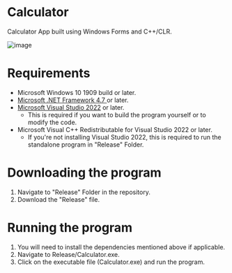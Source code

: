 # Calculator
Calculator App built using Windows Forms and C++/CLR.

![image](https://github.com/nitinkumarj/Calculator/assets/155057392/0394a013-076d-44b5-bdb0-1704c70ac098)


# Requirements
- Microsoft Windows 10 1909 build or later.
- [Microsoft .NET Framework 4.7 ](https://dotnet.microsoft.com/en-us/download/dotnet-framework/net48) or later.
- [Microsoft Visual Studio 2022](https://visualstudio.microsoft.com/) or later.
  - This is required if you want to build the program yourself or to modify the code. 
- Microsoft Visual C++ Redistributable for Visual Studio 2022 or later.
  - If you're not installing Visual Studio 2022, this is required to run the standalone program in "Release" Folder.

# Downloading the program
1. Navigate to "Release" Folder in the repository.
2. Download the "Release" file. 

# Running the program
1. You will need to install the dependencies mentioned above if applicable.
2. Navigate to Release/Calculator.exe.
3. Click on the executable file (Calculator.exe) and run the program.
